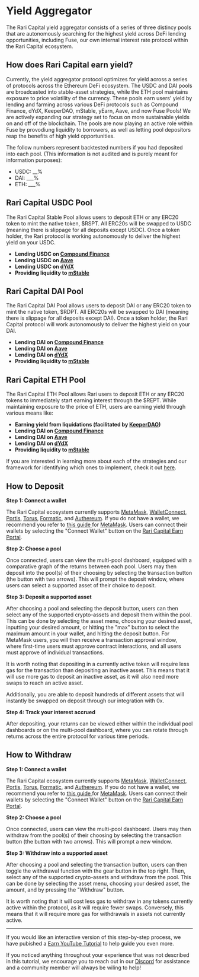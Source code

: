 # Yield Aggregator

The Rari Capital yield aggregator consists of a series of three distincy pools that are autonomously searching for the highest yield across DeFi lending opportunities, including Fuse, our own internal interest rate protocol within the Rari Capital ecosystem.

## How does Rari Capital earn yield?

Currently, the yield aggregator protocol optimizes for yield across a series of protocols across the Ethereum DeFi ecosystem. The USDC and DAI pools are broadcasted into stable-asset strategies, while the ETH pool maintains exposure to price volatility of the currency. These pools earn users' yield by lending and farming across various DeFi protocols such as Compound Finance, dYdX, KeeperDAO, mStable, yEarn, Aave, and now Fuse Pools! We are actively expanding our strategy set to focus on more sustainable yields on and off of the blockchain. The pools are now playing an active role within Fuse by provodiung liquidity to borrowers, as well as letting pool depositors reap the benefits of high yield opportunities.

The follow numbers represent backtested numbers if you had deposited into each pool. (This information is not audited and is purely meant for information purposes):

- USDC: __% 
- DAI: ___% 
- ETH: ___% 

## Rari Capital USDC Pool

The Rari Capital Stable Pool allows users to deposit ETH or any ERC20 token to mint the native token, $RSPT. All ERC20s will be swapped to USDC (meaning there is slippage for all deposits except USDC). Once a token holder, the Rari protocol is working autonomously to deliver the highest yield on your USDC.

- **Lending USDC on [Compound Finance](https://compound.finance/)**
- **Lending USDC on [Aave](https://aave.com/)**
- **Lending USDC on [dYdX](https://dydx.exchange/)**
- **Providing liquidity to [mStable](https://mstable.org/)**

## Rari Capital DAI Pool

The Rari Capital DAI Pool allows users to deposit DAI or any ERC20 token to mint the native token, $RDPT. All ERC20s will be swapped to DAI (meaning there is slippage for all deposits except DAI). Once a token holder, the Rari Capital protocol will work autonomously to deliver the highest yield on your DAI.

- **Lending DAI on [Compound Finance](https://compound.finance/)**
- **Lending DAI on [Aave](https://aave.com/)**
- **Lending DAI on [dYdX](https://dydx.exchange/)**
- **Providing liquidity to [mStable](https://mstable.org/)**



## Rari Capital ETH Pool

The Rari Capital ETH Pool allows Rari users to deposit ETH or any ERC20 tokens to immediately start earning interest through the $REPT. While maintaining exposure to the price of ETH, users are earning yield through various means like:

- **Earning yield from liquidations (facilitated by [KeeperDAO](https://app.keeperdao.com/))**
- **Lending DAI on [Compound Finance](https://compound.finance/)**
- **Lending DAI on [Aave](https://aave.com/)**
- **Lending DAI on [dYdX](https://dydx.exchange/)**
- **Providing liquidity to [mStable](https://mstable.org/)**

If you are interested in learning more about each of the strategies and our framework for identifying which ones to implement, check it out [here](https://www.notion.so/Rari-Strategy-Assessment-Framework-2d1edffcf80f4750973f6e90e97b70a4).

## How to Deposit

**Step 1: Connect a wallet**

The Rari Capital ecosystem currently supports [MetaMask](metamask.io), [WalletConnect](walletconnect.org), [Portis](portis.io), [Torus](https://tor.us/), [Formatic](https://fortmatic.com/), and [Authereum](https://authereum.com/). If you do not have a wallet, we recommend you refer to [this guide ](https://metamask.zendesk.com/hc/en-us/articles/360015489531-Getting-Started-With-MetaMask-Part-1)for [MetaMask](Metamask.io). Users can connect their wallets by selecting the "Connect Wallet" button on the [Rari Capital Earn Portal](https://app.rari.capital/Earn).

**Step 2: Choose a pool**

Once connected, users can view the multi-pool dashboard, equipped with a comparative graph of the returns between each pool. Users may then deposit into the pool(s) of their choosing by selecting the transaction button (the button with two arrows). This will prompt the deposit window, where users can select a supported asset of their choice to deposit.

**Step 3: Deposit a supported asset**

After choosing a pool and selecting the deposit button, users can then select any of the supported crypto-assets and deposit them within the pool. This can be done by selecting the asset menu, choosing your desired asset, inputting your desired amount, or hitting the "max" button to select the maximum amount in your wallet, and hitting the deposit button. For MetaMask users, you will then receive a transaction approval window, where first-time users must approve contract interactions, and all users must approve of individual transactions.

It is worth noting that depositing in a currently active token will require less gas for the transaction than depositing an inactive asset. This means that it will use more gas to deposit an inactive asset, as it will also need more swaps to reach an active asset.

Additionally, you are able to deposit hundreds of different assets that will instantly be swapped on deposit through our integration with 0x.

**Step 4: Track your interest accrued**

After depositing, your returns can be viewed either within the individual pool dashboards or on the multi-pool dashboard, where you can rotate through returns across the entire protocol for various time periods.

## How to Withdraw

**Step 1: Connect a wallet**

The Rari Capital ecosystem currently supports [MetaMask](metamask.io), [WalletConnect](walletconnect.org), [Portis](portis.io), [Torus](https://tor.us/), [Formatic](https://fortmatic.com/), and [Authereum](https://authereum.com/). If you do not have a wallet, we recommend you refer to [this guide ](https://metamask.zendesk.com/hc/en-us/articles/360015489531-Getting-Started-With-MetaMask-Part-1)for [MetaMask](Metamask.io). Users can connect their wallets by selecting the "Connect Wallet" button on the [Rari Capital Earn Portal](https://app.rari.capital/Earn).

**Step 2: Choose a pool**

Once connected, users can view the multi-pool dashboard. Users may then withdraw from the pool(s) of their choosing by selecting the transaction button (the button with two arrows). This will prompt a new window.

**Step 3: Withdraw into a supported asset**

After choosing a pool and selecting the transaction button, users can then toggle the withdrawal function with the gear button in the top right. Then, select any of the supported crypto-assets and withdraw from the pool. This can be done by selecting the asset menu, choosing your desired asset, the amount, and by pressing the "Withdraw" button.

It is worth noting that it will cost less gas to withdraw in any tokens currently active within the protocol, as it will require fewer swaps. Conversely, this means that it will require more gas for withdrawals in assets not currently active.

------

If you would like an interactive version of this step-by-step process, we have pubished a [Earn YouTube Tutorial](YouTube.com/RariCapital) to help guide you even more.

If you noticed anything throughout your experience that was not described in this tutorial, we encourage you to reach out in our [Discord](Discord.xjfjfjdf) for assistance and a community member will always be wiling to help!